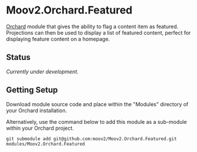 # Moov2.Orchard.Featured

[Orchard](http://www.orchardproject.net/) module that gives the ability to flag a content item as featured. Projections can then be used to display a list of featured content, perfect for displaying feature content on a homepage.

## Status

*Currently under development.*

## Getting Setup

Download module source code and place within the "Modules" directory of your Orchard installation.

Alternatively, use the command below to add this module as a sub-module within your Orchard project.

    git submodule add git@github.com:moov2/Moov2.Orchard.Featured.git modules/Moov2.Orchard.Featured
